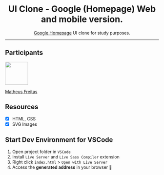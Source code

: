 <h1 align="center">
UI Clone - Google (Homepage) Web and mobile version.
</h1>

<p align="center"><a href="https://google.com">Google Homepage</a> UI clone for study purposes.</p>

<p align="center">
  <a href="https://github.com/rocketseat-content/youtube-clone-google-home/graphs/contributors">
  </a>
</p>

<hr>

## Participants

[<img src="https://avatars.githubusercontent.com/u/35726828?v=4" width="75px;"/>](https://github.com/matheusfreitas11)

[Matheus Freitas](https://github.com/matheusfreitas11)

## Resources

- [x] HTML, CSS
- [x] SVG Images

## Start Dev Environment for VSCode

1. Open project folder in `VSCode`
2. Install `Live Server` and `Live Sass Compiler` extension
3. Right click `index.html` > `Open with Live Server`
4. Access the **generated address** in your browser 🚀

